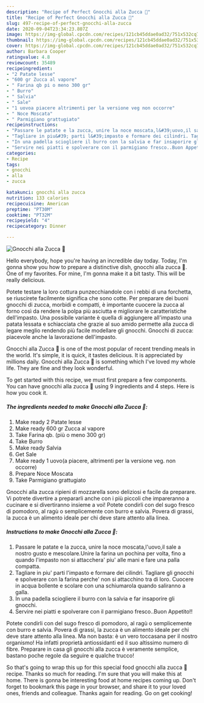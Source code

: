 ```yaml
---
description: "Recipe of Perfect Gnocchi alla Zucca 🎃"
title: "Recipe of Perfect Gnocchi alla Zucca 🎃"
slug: 497-recipe-of-perfect-gnocchi-alla-zucca
date: 2020-09-04T23:34:23.807Z
image: https://img-global.cpcdn.com/recipes/121cb45ddae0ad32/751x532cq70/gnocchi-alla-zucca-🎃-recipe-main-photo.jpg
thumbnail: https://img-global.cpcdn.com/recipes/121cb45ddae0ad32/751x532cq70/gnocchi-alla-zucca-🎃-recipe-main-photo.jpg
cover: https://img-global.cpcdn.com/recipes/121cb45ddae0ad32/751x532cq70/gnocchi-alla-zucca-🎃-recipe-main-photo.jpg
author: Barbara Cooper
ratingvalue: 4.8
reviewcount: 35489
recipeingredient:
- "2 Patate lesse"
- "600 gr Zucca al vapore"
- " Farina qb pi o meno 300 gr"
- " Burro"
- " Salvia"
- " Sale"
- "1 uovoa piacere altrimenti per la versione veg non occorre"
- " Noce Moscata"
- " Parmigiano grattugiato"
recipeinstructions:
- "Passare le patate e la zucca, unire la noce moscata,l&#39;uovo,il sale a nostro gusto e mescolare.Unire la farina un pochina per volta, fino a quando l&#39;impasto non si attacchera&#39; piu&#39; alle mani e fare una palla compatta."
- "Tagliare in piu&#39; parti l&#39;impasto e formare dei cilindri. Tagliare gli gnocchi e spolverare con la farina perche&#39; non si attacchino tra di loro. Cuocere in acqua bollente e scolare con una schiumarola quando saliranno a galla."
- "In una padella sciogliere il burro con la salvia e far insaporire gli gnocchi."
- "Servire nei piatti e spolverare con il parmigiano fresco..Buon Appetito!!"
categories:
- Recipe
tags:
- gnocchi
- alla
- zucca

katakunci: gnocchi alla zucca 
nutrition: 133 calories
recipecuisine: American
preptime: "PT30M"
cooktime: "PT32M"
recipeyield: "4"
recipecategory: Dinner

---
```



![Gnocchi alla Zucca 🎃](https://img-global.cpcdn.com/recipes/121cb45ddae0ad32/751x532cq70/gnocchi-alla-zucca-🎃-recipe-main-photo.jpg)

Hello everybody, hope you're having an incredible day today. Today, I'm gonna show you how to prepare a distinctive dish, gnocchi alla zucca 🎃. One of my favorites. For mine, I'm gonna make it a bit tasty. This will be really delicious.

Potete testare la loro cottura punzecchiandole con i rebbi di una forchetta, se riuscirete facilmente significa che sono cotte. Per preparare dei buoni gnocchi di zucca, morbidi e compatti, è importante cuocere la zucca al forno così da rendere la polpa più asciutta e migliorare le caratteristiche dell&#39;impasto. Una possibile variante è quella di aggiungere all&#39;impasto una patata lessata e schiacciata che grazie al suo amido permette alla zucca di legare meglio rendendo più facile modellare gli gnocchi. Gnocchi di zucca: piacevole anche la lavorazione dell&#39;impasto.

Gnocchi alla Zucca 🎃 is one of the most popular of recent trending meals in the world. It's simple, it is quick, it tastes delicious. It is appreciated by millions daily. Gnocchi alla Zucca 🎃 is something which I've loved my whole life. They are fine and they look wonderful.


To get started with this recipe, we must first prepare a few components. You can have gnocchi alla zucca 🎃 using 9 ingredients and 4 steps. Here is how you cook it.

<!--inarticleads1-->

##### The ingredients needed to make Gnocchi alla Zucca 🎃:

1. Make ready 2 Patate lesse
1. Make ready 600 gr Zucca al vapore
1. Take  Farina qb. (più o meno 300 gr)
1. Take  Burro
1. Make ready  Salvia
1. Get  Sale
1. Make ready 1 uovo(a piacere, altrimenti per la versione veg. non occorre)
1. Prepare  Noce Moscata
1. Take  Parmigiano grattugiato


Gnocchi alla zucca ripieni di mozzarella sono deliziosi e facile da preparare. Vi potrete divertire a prepararli anche con i più piccoli che impareranno a cucinare e si divertiranno insieme a voi! Potete condirli con del sugo fresco di pomodoro, al ragù o semplicemente con burro e salvia. Povera di grassi, la zucca è un alimento ideale per chi deve stare attento alla linea. 

<!--inarticleads2-->

##### Instructions to make Gnocchi alla Zucca 🎃:

1. Passare le patate e la zucca, unire la noce moscata,l&#39;uovo,il sale a nostro gusto e mescolare.Unire la farina un pochina per volta, fino a quando l&#39;impasto non si attacchera&#39; piu&#39; alle mani e fare una palla compatta.
1. Tagliare in piu&#39; parti l&#39;impasto e formare dei cilindri. Tagliare gli gnocchi e spolverare con la farina perche&#39; non si attacchino tra di loro. Cuocere in acqua bollente e scolare con una schiumarola quando saliranno a galla.
1. In una padella sciogliere il burro con la salvia e far insaporire gli gnocchi.
1. Servire nei piatti e spolverare con il parmigiano fresco..Buon Appetito!!


Potete condirli con del sugo fresco di pomodoro, al ragù o semplicemente con burro e salvia. Povera di grassi, la zucca è un alimento ideale per chi deve stare attento alla linea. Ma non basta: è un vero toccasana per il nostro organismo! Ha infatti proprietà antiossidanti ed il suo altissimo numero di fibre. Preparare in casa gli gnocchi alla zucca è veramente semplice, bastano poche regole da seguire e qualche trucco! 

So that's going to wrap this up for this special food gnocchi alla zucca 🎃 recipe. Thanks so much for reading. I'm sure that you will make this at home. There is gonna be interesting food at home recipes coming up. Don't forget to bookmark this page in your browser, and share it to your loved ones, friends and colleague. Thanks again for reading. Go on get cooking!
